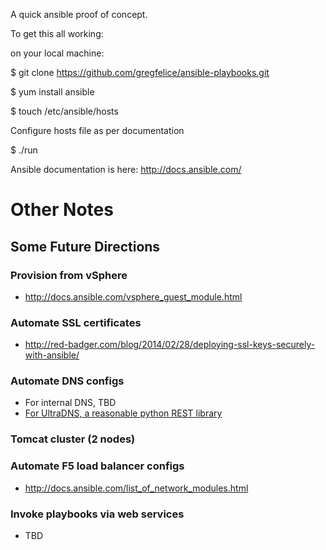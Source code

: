 A quick ansible proof of concept.

To get this all working:

on your local machine:

$ git clone https://github.com/gregfelice/ansible-playbooks.git

$ yum install ansible

$ touch /etc/ansible/hosts

Configure hosts file as per documentation

$ ./run

Ansible documentation is here: http://docs.ansible.com/

# Other Notes

## Some Future Directions

### Provision from vSphere
* http://docs.ansible.com/vsphere_guest_module.html

### Automate SSL certificates
* http://red-badger.com/blog/2014/02/28/deploying-ssl-keys-securely-with-ansible/

### Automate DNS configs
* For internal DNS, TBD
* [For UltraDNS, a reasonable python REST library](http://docs.python-requests.org/en/latest/index.html)

### Tomcat cluster (2 nodes)


### Automate F5 load balancer configs
* http://docs.ansible.com/list_of_network_modules.html

### Invoke playbooks via web services
* TBD

